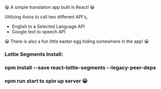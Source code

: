 😀 A simple translation app built in React! 😀

  Utilizing Axios to call two different API's, 
 - English to a Selected Language API 
 - Google text to speech API 

😀 There is also a fun little easter egg hiding somewhere in the app! 😀

<!-- NPM Installs for project to work: -->

### Lottie Segments Install:

 ### npm install --save react-lottie-segments --legacy-peer-deps

 ### npm run start to spin up server 😀


